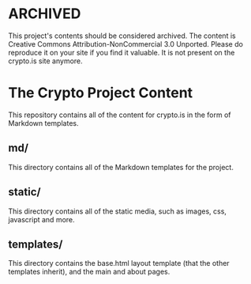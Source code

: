 
# ARCHIVED

This project's contents should be considered archived.  The content is Creative Commons Attribution-NonCommercial 3.0 Unported.  Please do reproduce it on your site if you find it valuable.  It is not present on the crypto.is site anymore.

# The Crypto Project Content

This repository contains all of the content for crypto.is in the form of Markdown templates.


## md/

This directory contains all of the Markdown templates for the project.

## static/

This directory contains all of the static media, such as images, css, javascript and more.

## templates/

This directory contains the base.html layout template (that the other templates inherit), and the main and about pages.
